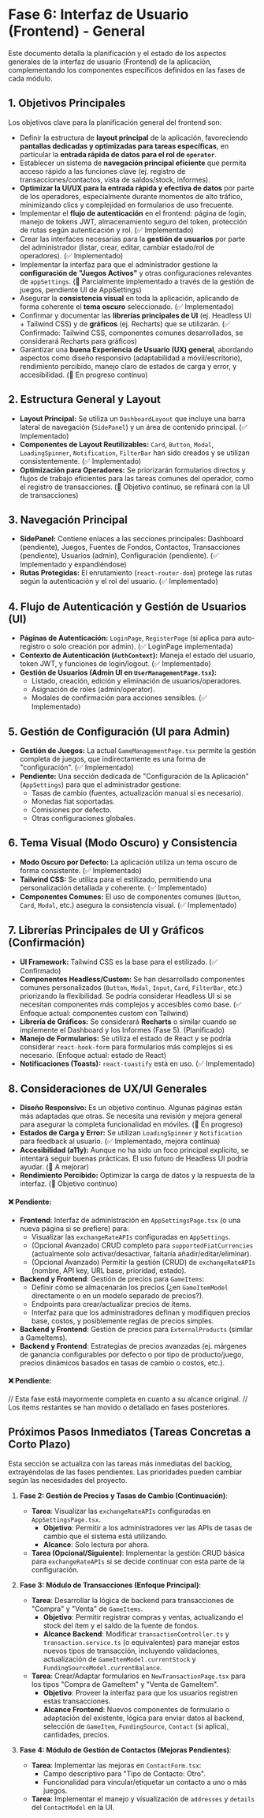 # Fase 6: Interfaz de Usuario (Frontend) - General

Este documento detalla la planificación y el estado de los aspectos generales de la interfaz de usuario (Frontend) de la aplicación, complementando los componentes específicos definidos en las fases de cada módulo.

## 1. Objetivos Principales

Los objetivos clave para la planificación general del frontend son:

*   Definir la estructura de **layout principal** de la aplicación, favoreciendo **pantallas dedicadas y optimizadas para tareas específicas**, en particular la **entrada rápida de datos para el rol de `operator`**.
*   Establecer un sistema de **navegación principal eficiente** que permita acceso rápido a las funciones clave (ej. registro de transacciones/contactos, vista de saldos/stock, informes).
*   **Optimizar la UI/UX para la entrada rápida y efectiva de datos** por parte de los operadores, especialmente durante momentos de alto tráfico, minimizando clics y complejidad en formularios de uso frecuente.
*   Implementar el **flujo de autenticación** en el frontend: página de login, manejo de tokens JWT, almacenamiento seguro del token, protección de rutas según autenticación y rol. (✅ Implementado)
*   Crear las interfaces necesarias para la **gestión de usuarios** por parte del administrador (listar, crear, editar, cambiar estado/rol de operadores). (✅ Implementado)
*   Implementar la interfaz para que el administrador gestione la **configuración de "Juegos Activos"** y otras configuraciones relevantes de `appSettings`. (🚧 Parcialmente implementado a través de la gestión de juegos, pendiente UI de AppSettings)
*   Asegurar la **consistencia visual** en toda la aplicación, aplicando de forma coherente el **tema oscuro** seleccionado. (✅ Implementado)
*   Confirmar y documentar las **librerías principales de UI** (ej. Headless UI + Tailwind CSS) y de **gráficos** (ej. Recharts) que se utilizarán. (✅ Confirmado: Tailwind CSS, componentes comunes desarrollados, se considerará Recharts para gráficos)
*   Garantizar una **buena Experiencia de Usuario (UX) general**, abordando aspectos como diseño responsivo (adaptabilidad a móvil/escritorio), rendimiento percibido, manejo claro de estados de carga y error, y accesibilidad. (🚧 En progreso continuo)

## 2. Estructura General y Layout

*   **Layout Principal:** Se utiliza un `DashboardLayout` que incluye una barra lateral de navegación (`SidePanel`) y un área de contenido principal. (✅ Implementado)
*   **Componentes de Layout Reutilizables:** `Card`, `Button`, `Modal`, `LoadingSpinner`, `Notification`, `FilterBar` han sido creados y se utilizan consistentemente. (✅ Implementado)
*   **Optimización para Operadores:** Se priorizarán formularios directos y flujos de trabajo eficientes para las tareas comunes del operador, como el registro de transacciones. (🚧 Objetivo continuo, se refinará con la UI de transacciones)

## 3. Navegación Principal

*   **SidePanel:** Contiene enlaces a las secciones principales: Dashboard (pendiente), Juegos, Fuentes de Fondos, Contactos, Transacciones (pendiente), Usuarios (admin), Configuración (pendiente). (✅ Implementado y expandiéndose)
*   **Rutas Protegidas:** El enrutamiento (`react-router-dom`) protege las rutas según la autenticación y el rol del usuario. (✅ Implementado)

## 4. Flujo de Autenticación y Gestión de Usuarios (UI)

*   **Páginas de Autenticación:** `LoginPage`, `RegisterPage` (si aplica para auto-registro o solo creación por admin). (✅ LoginPage implementada)
*   **Contexto de Autenticación (`AuthContext`):** Maneja el estado del usuario, token JWT, y funciones de login/logout. (✅ Implementado)
*   **Gestión de Usuarios (Admin UI en `UserManagementPage.tsx`):**
    *   Listado, creación, edición y eliminación de usuarios/operadores.
    *   Asignación de roles (admin/operator).
    *   Modales de confirmación para acciones sensibles. (✅ Implementado)

## 5. Gestión de Configuración (UI para Admin)

*   **Gestión de Juegos:** La actual `GameManagementPage.tsx` permite la gestión completa de juegos, que indirectamente es una forma de "configuración". (✅ Implementado)
*   **Pendiente:** Una sección dedicada de "Configuración de la Aplicación" (`AppSettings`) para que el administrador gestione:
    *   Tasas de cambio (fuentes, actualización manual si es necesario).
    *   Monedas fiat soportadas.
    *   Comisiones por defecto.
    *   Otras configuraciones globales.

## 6. Tema Visual (Modo Oscuro) y Consistencia

*   **Modo Oscuro por Defecto:** La aplicación utiliza un tema oscuro de forma consistente. (✅ Implementado)
*   **Tailwind CSS:** Se utiliza para el estilizado, permitiendo una personalización detallada y coherente. (✅ Implementado)
*   **Componentes Comunes:** El uso de componentes comunes (`Button`, `Card`, `Modal`, etc.) asegura la consistencia visual. (✅ Implementado)

## 7. Librerías Principales de UI y Gráficos (Confirmación)

*   **UI Framework:** Tailwind CSS es la base para el estilizado. (✅ Confirmado)
*   **Componentes Headless/Custom:** Se han desarrollado componentes comunes personalizados (`Button`, `Modal`, `Input`, `Card`, `FilterBar`, etc.) priorizando la flexibilidad. Se podría considerar Headless UI si se necesitan componentes más complejos y accesibles como base. (✅ Enfoque actual: componentes custom con Tailwind)
*   **Librería de Gráficos:** Se considerará **Recharts** o similar cuando se implemente el Dashboard y los Informes (Fase 5). (Planificado)
*   **Manejo de Formularios:** Se utiliza el estado de React y se podría considerar `react-hook-form` para formularios más complejos si es necesario. (Enfoque actual: estado de React)
*   **Notificaciones (Toasts):** `react-toastify` está en uso. (✅ Implementado)

## 8. Consideraciones de UX/UI Generales 

*   **Diseño Responsivo:** Es un objetivo continuo. Algunas páginas están más adaptadas que otras. Se necesita una revisión y mejora general para asegurar la completa funcionalidad en móviles. (🚧 En progreso)
*   **Estados de Carga y Error:** Se utilizan `LoadingSpinner` y `Notification` para feedback al usuario. (✅ Implementado, mejora continua)
*   **Accesibilidad (a11y):** Aunque no ha sido un foco principal explícito, se intentará seguir buenas prácticas. El uso futuro de Headless UI podría ayudar. (🚧 A mejorar)
*   **Rendimiento Percibido:** Optimizar la carga de datos y la respuesta de la interfaz. (🚧 Objetivo continuo)

#### ❌ Pendiente:
- **Frontend**: Interfaz de administración en `AppSettingsPage.tsx` (o una nueva página si se prefiere) para:
    - Visualizar las `exchangeRateAPIs` configuradas en `AppSettings`.
    - (Opcional Avanzado) CRUD completo para `supportedFiatCurrencies` (actualmente solo activar/desactivar, faltaría añadir/editar/eliminar).
    - (Opcional Avanzado) Permitir la gestión (CRUD) de `exchangeRateAPIs` (nombre, API key, URL base, prioridad, estado).
- **Backend y Frontend**: Gestión de precios para `GameItems`:
    - Definir cómo se almacenarán los precios (¿en `GameItemModel` directamente o en un modelo separado de precios?).
    - Endpoints para crear/actualizar precios de ítems.
    - Interfaz para que los administradores definan y modifiquen precios base, costos, y posiblemente reglas de precios simples.
- **Backend y Frontend**: Gestión de precios para `ExternalProducts` (similar a GameItems).
- **Backend y Frontend**: Estrategias de precios avanzadas (ej. márgenes de ganancia configurables por defecto o por tipo de producto/juego, precios dinámicos basados en tasas de cambio o costos, etc.).

#### ❌ Pendiente:
// Esta fase está mayormente completa en cuanto a su alcance original.
// Los ítems restantes se han movido o detallado en fases posteriores. 

## Próximos Pasos Inmediatos (Tareas Concretas a Corto Plazo)

Esta sección se actualiza con las tareas más inmediatas del backlog, extrayéndolas de las fases pendientes. Las prioridades pueden cambiar según las necesidades del proyecto.

1.  **Fase 2: Gestión de Precios y Tasas de Cambio (Continuación)**:
    *   **Tarea**: Visualizar las `exchangeRateAPIs` configuradas en `AppSettingsPage.tsx`.
        *   **Objetivo**: Permitir a los administradores ver las APIs de tasas de cambio que el sistema está utilizando.
        *   **Alcance**: Solo lectura por ahora.
    *   **Tarea (Opcional/Siguiente)**: Implementar la gestión CRUD básica para `exchangeRateAPIs` si se decide continuar con esta parte de la configuración.

2.  **Fase 3: Módulo de Transacciones (Enfoque Principal)**:
    *   **Tarea**: Desarrollar la lógica de backend para transacciones de "Compra" y "Venta" de `GameItems`.
        *   **Objetivo**: Permitir registrar compras y ventas, actualizando el stock del ítem y el saldo de la fuente de fondos.
        *   **Alcance Backend**: Modificar `transactionController.ts` y `transaction.service.ts` (o equivalentes) para manejar estos nuevos tipos de transacción, incluyendo validaciones, actualización de `GameItemModel.currentStock` y `FundingSourceModel.currentBalance`.
    *   **Tarea**: Crear/Adaptar formularios en `NewTransactionPage.tsx` para los tipos "Compra de GameItem" y "Venta de GameItem".
        *   **Objetivo**: Proveer la interfaz para que los usuarios registren estas transacciones.
        *   **Alcance Frontend**: Nuevos componentes de formulario o adaptación del existente, lógica para enviar datos al backend, selección de `GameItem`, `FundingSource`, `Contact` (si aplica), cantidades, precios.

3.  **Fase 4: Módulo de Gestión de Contactos (Mejoras Pendientes)**:
    *   **Tarea**: Implementar las mejoras en `ContactForm.tsx`:
        *   Campo descriptivo para "Tipo de Contacto: Otro".
        *   Funcionalidad para vincular/etiquetar un contacto a uno o más juegos.
    *   **Tarea**: Implementar el manejo y visualización de `addresses` y `details` del `ContactModel` en la UI. 